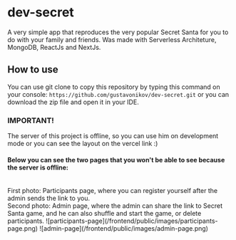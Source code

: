# dev-secret
A very simple app that reproduces the very popular Secret Santa for you to do with your family and friends. Was made with Serverless Architeture, MongoDB, ReactJs and NextJs.

## How to use
You can use git clone to copy this repository by typing this command on your console:
`` https://github.com/gustavonikov/dev-secret.git ``
or you can download the zip file and open it in your IDE.

### IMPORTANT!
The server of this project is offline, so you can use him on development mode or you can see the layout on the vercel link :)<br />

#### Below you can see the two pages that you won't be able to see because the server is offline:
<br />
First photo: Participants page, where you can register yourself after the admin sends the link to you.
<br />
Second photo: Admin page, where the admin can share the link to Secret Santa game, and he can also shuffle and start the game, or delete participants.
![participants-page](/frontend/public/images/participants-page.png)
![admin-page](/frontend/public/images/admin-page.png)
